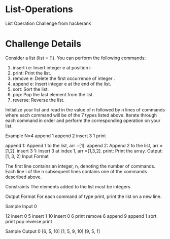 # List-Operations
List Operation Challenge from hackerank

# Challenge Details
Consider a list (list = []). You can perform the following commands:

 1. insert i e: Insert integer e at position i.
 2. print: Print the list.
 3. remove e: Delete the first occurrence of integer .
 4. append e: Insert integer e at the end of the list.
 5. sort: Sort the list.
 6. pop: Pop the last element from the list.
 7. reverse: Reverse the list.
 
Initialize your list and read in the value of n followed by n lines of commands where each command will be of the 7 types listed above. 
Iterate through each command in order and perform the corresponding operation on your list.

Example
N=4
append 1
append 2
insert 3 1
print

append 1: Append 1 to the list, arr =[1].
append 2: Append 2 to the list, arr =[1,2].
insert 3 1: Insert 3 at index  1, arr =[1,3,2].
print: Print the array.
Output:
[1, 3, 2]
Input Format

The first line contains an integer, n, denoting the number of commands.
Each line i of the n subsequent lines contains one of the commands described above.

Constraints
The elements added to the list must be integers.

Output Format
For each command of type print, print the list on a new line.

Sample Input 0

12
insert 0 5
insert 1 10
insert 0 6
print
remove 6
append 9
append 1
sort
print
pop
reverse
print


Sample Output 0
[6, 5, 10]
[1, 5, 9, 10]
[9, 5, 1]
